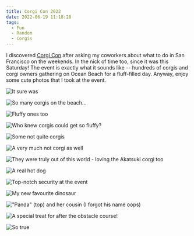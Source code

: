 ```yaml
---
title: Corgi Con 2022
date: 2022-06-19 11:18:28
tags:
  - Fun
  - Random
  - Corgis
---
```


I discovered [Corgi Con](https://corgicon.com/) after asking my coworkers about what to do in San Francisco on the weekends. In the nick of time too, since it was this Saturday! The event is exactly what it sounds like -- hundreds of corgis and corgi owners gathering on Ocean Beach for a fluff-filled day. Anyway, enjoy some cute photos that I took at the event.

<!-- more -->

![It sure was](windy.jpg)

![So many corgis on the beach...](triple.jpg)

![Fluffy ones too](fluffy-1.jpg)

![Who knew corgis could get so fluffy?](fluffy-2.jpg)

![Some not quite corgis](not-corgi.jpg)

![A very much not corgi as well](cat.jpg)

![They were truly out of this world - loving the Akatsuki corgi too](space-naruto.jpg)

![A real hot dog](hotdog.jpg)

![Top-notch security at the event](security.jpg)

![My new favourite dinosaur](dinosaur.jpg)

!["Panda" (top) and her cousin (I forgot his name oops)](panda.jpg)

![A special treat for after the obstacle course!](beer.jpg)

![So true](short.jpg)
